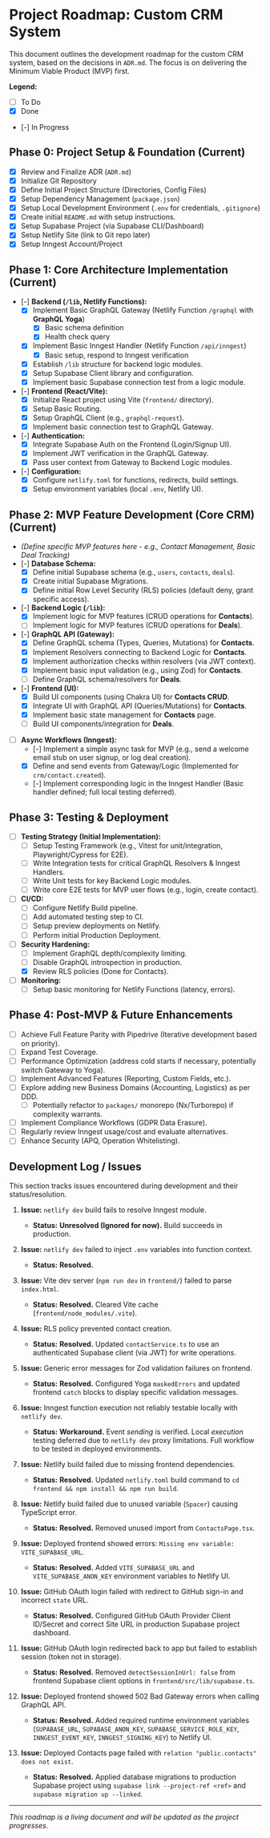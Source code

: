 # Project Roadmap: Custom CRM System

This document outlines the development roadmap for the custom CRM system, based on the decisions in `ADR.md`. The focus is on delivering the Minimum Viable Product (MVP) first.

**Legend:**
*   [ ] To Do
*   [x] Done
*   [-] In Progress

## Phase 0: Project Setup & Foundation (Current)

*   [x] Review and Finalize ADR (`ADR.md`)
*   [x] Initialize Git Repository
*   [x] Define Initial Project Structure (Directories, Config Files)
*   [x] Setup Dependency Management (`package.json`)
*   [x] Setup Local Development Environment (`.env` for credentials, `.gitignore`)
*   [x] Create initial `README.md` with setup instructions.
*   [x] Setup Supabase Project (via Supabase CLI/Dashboard)
*   [x] Setup Netlify Site (link to Git repo later)
*   [x] Setup Inngest Account/Project

## Phase 1: Core Architecture Implementation (Current)

*   [-] **Backend (`/lib`, Netlify Functions):**
    *   [x] Implement Basic GraphQL Gateway (Netlify Function `/graphql` with **GraphQL Yoga**)
        *   [x] Basic schema definition
        *   [x] Health check query
    *   [x] Implement Basic Inngest Handler (Netlify Function `/api/inngest`)
        *   [x] Basic setup, respond to Inngest verification
    *   [x] Establish `/lib` structure for backend logic modules.
    *   [x] Setup Supabase Client library and configuration.
    *   [x] Implement basic Supabase connection test from a logic module.
*   [-] **Frontend (React/Vite):**
    *   [x] Initialize React project using Vite (`frontend/` directory).
    *   [x] Setup Basic Routing.
    *   [x] Setup GraphQL Client (e.g., `graphql-request`).
    *   [x] Implement basic connection test to GraphQL Gateway.
*   [-] **Authentication:**
    *   [x] Integrate Supabase Auth on the Frontend (Login/Signup UI).
    *   [x] Implement JWT verification in the GraphQL Gateway.
    *   [x] Pass user context from Gateway to Backend Logic modules.
*   [-] **Configuration:**
    *   [x] Configure `netlify.toml` for functions, redirects, build settings.
    *   [x] Setup environment variables (local `.env`, Netlify UI).

## Phase 2: MVP Feature Development (Core CRM) (Current)

*   *(Define specific MVP features here - e.g., Contact Management, Basic Deal Tracking)*
*   [-] **Database Schema:**
    *   [x] Define initial Supabase schema (e.g., `users`, `contacts`, `deals`).
    *   [x] Create initial Supabase Migrations.
    *   [x] Define initial Row Level Security (RLS) policies (default deny, grant specific access).
*   [-] **Backend Logic (`/lib`):**
    *   [x] Implement logic for MVP features (CRUD operations for **Contacts**).
    *   [ ] Implement logic for MVP features (CRUD operations for **Deals**).
*   [-] **GraphQL API (Gateway):**
    *   [x] Define GraphQL schema (Types, Queries, Mutations) for **Contacts**.
    *   [x] Implement Resolvers connecting to Backend Logic for **Contacts**.
    *   [x] Implement authorization checks within resolvers (via JWT context).
    *   [x] Implement basic input validation (e.g., using Zod) for **Contacts**.
    *   [ ] Define GraphQL schema/resolvers for **Deals**.
*   [-] **Frontend (UI):**
    *   [x] Build UI components (using Chakra UI) for **Contacts CRUD**.
    *   [x] Integrate UI with GraphQL API (Queries/Mutations) for **Contacts**.
    *   [x] Implement basic state management for **Contacts** page.
    *   [ ] Build UI components/integration for **Deals**.
*   [ ] **Async Workflows (Inngest):**
    *   [-] Implement a simple async task for MVP (e.g., send a welcome email stub on user signup, or log deal creation).
    *   [x] Define and send events from Gateway/Logic (Implemented for `crm/contact.created`).
    *   [-] Implement corresponding logic in the Inngest Handler (Basic handler defined; full local testing deferred).

## Phase 3: Testing & Deployment

*   [ ] **Testing Strategy (Initial Implementation):**
    *   [ ] Setup Testing Framework (e.g., Vitest for unit/integration, Playwright/Cypress for E2E).
    *   [ ] Write Integration tests for critical GraphQL Resolvers & Inngest Handlers.
    *   [ ] Write Unit tests for key Backend Logic modules.
    *   [ ] Write core E2E tests for MVP user flows (e.g., login, create contact).
*   [ ] **CI/CD:**
    *   [ ] Configure Netlify Build pipeline.
    *   [ ] Add automated testing step to CI.
    *   [ ] Setup preview deployments on Netlify.
    *   [ ] Perform initial Production Deployment.
*   [ ] **Security Hardening:**
    *   [ ] Implement GraphQL depth/complexity limiting.
    *   [ ] Disable GraphQL introspection in production.
    *   [x] Review RLS policies (Done for Contacts).
*   [ ] **Monitoring:**
    *   [ ] Setup basic monitoring for Netlify Functions (latency, errors).

## Phase 4: Post-MVP & Future Enhancements

*   [ ] Achieve Full Feature Parity with Pipedrive (Iterative development based on priority).
*   [ ] Expand Test Coverage.
*   [ ] Performance Optimization (address cold starts if necessary, potentially switch Gateway to Yoga).
*   [ ] Implement Advanced Features (Reporting, Custom Fields, etc.).
*   [ ] Explore adding new Business Domains (Accounting, Logistics) as per DDD.
    *   [ ] Potentially refactor to `packages/` monorepo (Nx/Turborepo) if complexity warrants.
*   [ ] Implement Compliance Workflows (GDPR Data Erasure).
*   [ ] Regularly review Inngest usage/cost and evaluate alternatives.
*   [ ] Enhance Security (APQ, Operation Whitelisting).

## Development Log / Issues

This section tracks issues encountered during development and their status/resolution.

1.  **Issue:** `netlify dev` build fails to resolve Inngest module.
    *   **Status:** **Unresolved (Ignored for now).** Build succeeds in production.

2.  **Issue:** `netlify dev` failed to inject `.env` variables into function context.
    *   **Status:** **Resolved.**

3.  **Issue:** Vite dev server (`npm run dev` in `frontend/`) failed to parse `index.html`.
    *   **Status:** **Resolved.** Cleared Vite cache (`frontend/node_modules/.vite`).

4.  **Issue:** RLS policy prevented contact creation.
    *   **Status:** **Resolved.** Updated `contactService.ts` to use an authenticated Supabase client (via JWT) for write operations.

5.  **Issue:** Generic error messages for Zod validation failures on frontend.
    *   **Status:** **Resolved.** Configured Yoga `maskedErrors` and updated frontend `catch` blocks to display specific validation messages.

6.  **Issue:** Inngest function execution not reliably testable locally with `netlify dev`.
    *   **Status:** **Workaround.** Event *sending* is verified. Local *execution* testing deferred due to `netlify dev` proxy limitations. Full workflow to be tested in deployed environments.

7.  **Issue:** Netlify build failed due to missing frontend dependencies.
    *   **Status:** **Resolved.** Updated `netlify.toml` build command to `cd frontend && npm install && npm run build`.

8.  **Issue:** Netlify build failed due to unused variable (`Spacer`) causing TypeScript error.
    *   **Status:** **Resolved.** Removed unused import from `ContactsPage.tsx`.

9.  **Issue:** Deployed frontend showed errors: `Missing env variable: VITE_SUPABASE_URL`.
    *   **Status:** **Resolved.** Added `VITE_SUPABASE_URL` and `VITE_SUPABASE_ANON_KEY` environment variables to Netlify UI.

10. **Issue:** GitHub OAuth login failed with redirect to GitHub sign-in and incorrect `state` URL.
    *   **Status:** **Resolved.** Configured GitHub OAuth Provider Client ID/Secret and correct Site URL in production Supabase project dashboard.

11. **Issue:** GitHub OAuth login redirected back to app but failed to establish session (token not in storage).
    *   **Status:** **Resolved.** Removed `detectSessionInUrl: false` from frontend Supabase client options in `frontend/src/lib/supabase.ts`.

12. **Issue:** Deployed frontend showed 502 Bad Gateway errors when calling GraphQL API.
    *   **Status:** **Resolved.** Added required runtime environment variables (`SUPABASE_URL`, `SUPABASE_ANON_KEY`, `SUPABASE_SERVICE_ROLE_KEY`, `INNGEST_EVENT_KEY`, `INNGEST_SIGNING_KEY`) to Netlify UI.

13. **Issue:** Deployed Contacts page failed with `relation "public.contacts" does not exist`.
    *   **Status:** **Resolved.** Applied database migrations to production Supabase project using `supabase link --project-ref <ref>` and `supabase migration up --linked`.

---

*This roadmap is a living document and will be updated as the project progresses.* 